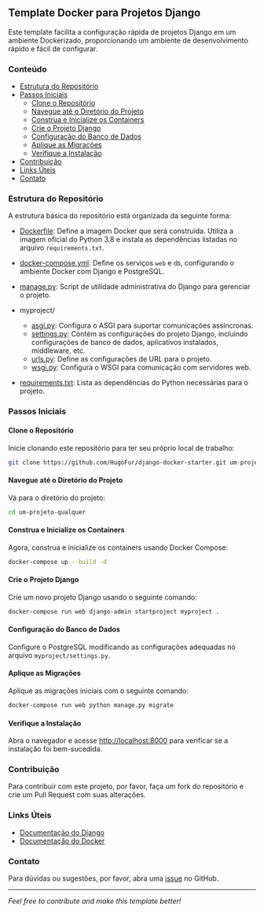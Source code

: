 
## Template Docker para Projetos Django

Este template facilita a configuração rápida de projetos Django em um ambiente Dockerizado, proporcionando um ambiente de desenvolvimento rápido e fácil de configurar.

### Conteúdo
- [Estrutura do Repositório](#estrutura-do-repositório)
- [Passos Iniciais](#passos-iniciais)
  - [Clone o Repositório](#clone-o-repositório)
  - [Navegue até o Diretório do Projeto](#navegue-até-o-diretório-do-projeto)
  - [Construa e Inicialize os Containers](#construa-e-inicialize-os-containers)
  - [Crie o Projeto Django](#crie-o-projeto-django)
  - [Configuração do Banco de Dados](#configuração-do-banco-de-dados)
  - [Aplique as Migrações](#aplique-as-migrações)
  - [Verifique a Instalação](#verifique-a-instalação)
- [Contribuição](#contribuição)
- [Links Úteis](#links-úteis)
- [Contato](#contato)

### Estrutura do Repositório

A estrutura básica do repositório está organizada da seguinte forma:

- [Dockerfile](https://github.com/HugoFur/django-docker-starter/blob/main/Dockerfile): Define a imagem Docker que será construída. Utiliza a imagem oficial do Python 3.8 e instala as dependências listadas no arquivo `requirements.txt`.

- [docker-compose.yml](https://github.com/HugoFur/django-docker-starter/blob/main/docker-compose.yml): Define os serviços `web` e `db`, configurando o ambiente Docker com Django e PostgreSQL.

- [manage.py](https://github.com/HugoFur/django-docker-starter/blob/main/manage.py): Script de utilidade administrativa do Django para gerenciar o projeto.

- myproject/
  - [asgi.py](https://github.com/HugoFur/django-docker-starter/blob/main/myproject/asgi.py): Configura o ASGI para suportar comunicações assíncronas.
  - [settings.py](https://github.com/HugoFur/django-docker-starter/blob/main/myproject/settings.py): Contém as configurações do projeto Django, incluindo configurações de banco de dados, aplicativos instalados, middleware, etc.
  - [urls.py](https://github.com/HugoFur/django-docker-starter/blob/main/myproject/urls.py): Define as configurações de URL para o projeto.
  - [wsgi.py](https://github.com/HugoFur/django-docker-starter/blob/main/myproject/wsgi.py): Configura o WSGI para comunicação com servidores web.

- [requirements.txt](https://github.com/HugoFur/django-docker-starter/blob/main/requirements.txt): Lista as dependências do Python necessárias para o projeto.



### Passos Iniciais

#### Clone o Repositório

Inicie clonando este repositório para ter seu próprio local de trabalho:

```sh
git clone https://github.com/HugoFur/django-docker-starter.git um-projeto-qualquer
```

#### Navegue até o Diretório do Projeto

Vá para o diretório do projeto:

```sh
cd um-projeto-qualquer
```

#### Construa e Inicialize os Containers

Agora, construa e inicialize os containers usando Docker Compose:

```sh
docker-compose up --build -d
```

#### Crie o Projeto Django

Crie um novo projeto Django usando o seguinte comando:

```sh 
docker-compose run web django-admin startproject myproject .
```

#### Configuração do Banco de Dados

Configure o PostgreSQL modificando as configurações adequadas no arquivo `myproject/settings.py`.

#### Aplique as Migrações

Aplique as migrações iniciais com o seguinte comando:

```sh
docker-compose run web python manage.py migrate
```

#### Verifique a Instalação

Abra o navegador e acesse [http://localhost:8000](http://localhost:8000) para verificar se a instalação foi bem-sucedida.

### Contribuição

Para contribuir com este projeto, por favor, faça um fork do repositório e crie um Pull Request com suas alterações.

### Links Úteis

- [Documentação do Django](https://docs.djangoproject.com/)
- [Documentação do Docker](https://docs.docker.com/)

### Contato

Para dúvidas ou sugestões, por favor, abra uma [issue](https://github.com/HugoFur/django-docker-starter/issues) no GitHub.

---

_Feel free to contribute and make this template better!_
